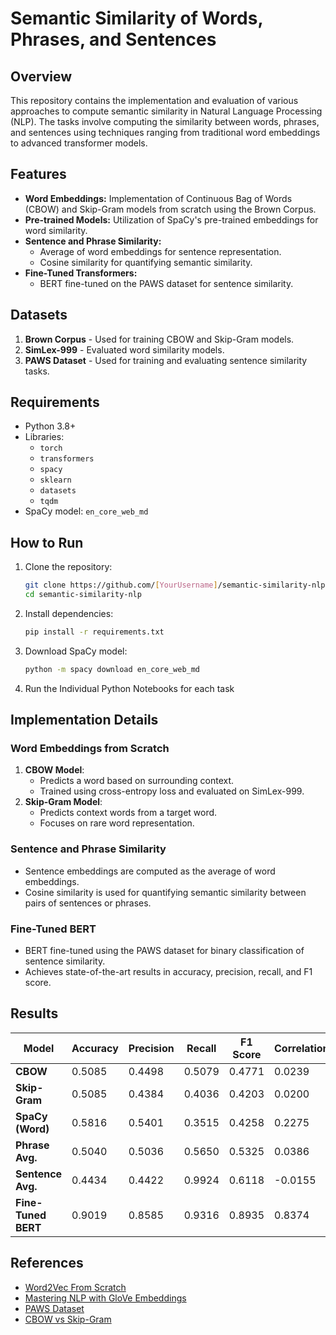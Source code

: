 # Semantic Similarity of Words, Phrases, and Sentences

## Overview
This repository contains the implementation and evaluation of various approaches to compute semantic similarity in Natural Language Processing (NLP). The tasks involve computing the similarity between words, phrases, and sentences using techniques ranging from traditional word embeddings to advanced transformer models.

## Features
- **Word Embeddings:** Implementation of Continuous Bag of Words (CBOW) and Skip-Gram models from scratch using the Brown Corpus.
- **Pre-trained Models:** Utilization of SpaCy's pre-trained embeddings for word similarity.
- **Sentence and Phrase Similarity:** 
  - Average of word embeddings for sentence representation.
  - Cosine similarity for quantifying semantic similarity.
- **Fine-Tuned Transformers:** 
  - BERT fine-tuned on the PAWS dataset for sentence similarity.

## Datasets
1. **Brown Corpus** - Used for training CBOW and Skip-Gram models.
2. **SimLex-999** - Evaluated word similarity models.
3. **PAWS Dataset** - Used for training and evaluating sentence similarity tasks.

## Requirements
- Python 3.8+
- Libraries:
  - `torch`
  - `transformers`
  - `spacy`
  - `sklearn`
  - `datasets`
  - `tqdm`
- SpaCy model: `en_core_web_md`

## How to Run
1. Clone the repository:
   ```bash
   git clone https://github.com/[YourUsername]/semantic-similarity-nlp.git
   cd semantic-similarity-nlp
   ```
2. Install dependencies:
   ```bash
   pip install -r requirements.txt
   ```
3. Download SpaCy model:
   ```bash
   python -m spacy download en_core_web_md
   ```
4. Run the Individual Python Notebooks for each task

## Implementation Details
### Word Embeddings from Scratch
1. **CBOW Model**:
   - Predicts a word based on surrounding context.
   - Trained using cross-entropy loss and evaluated on SimLex-999.
2. **Skip-Gram Model**:
   - Predicts context words from a target word.
   - Focuses on rare word representation.

### Sentence and Phrase Similarity
- Sentence embeddings are computed as the average of word embeddings.
- Cosine similarity is used for quantifying semantic similarity between pairs of sentences or phrases.

### Fine-Tuned BERT
- BERT fine-tuned using the PAWS dataset for binary classification of sentence similarity.
- Achieves state-of-the-art results in accuracy, precision, recall, and F1 score.

## Results
| Model            | Accuracy | Precision | Recall | F1 Score | Correlation |
|------------------|----------|-----------|--------|----------|-------------|
| **CBOW**        | 0.5085   | 0.4498    | 0.5079 | 0.4771   | 0.0239      |
| **Skip-Gram**   | 0.5085   | 0.4384    | 0.4036 | 0.4203   | 0.0200      |
| **SpaCy (Word)**| 0.5816   | 0.5401    | 0.3515 | 0.4258   | 0.2275      |
| **Phrase Avg.** | 0.5040   | 0.5036    | 0.5650 | 0.5325   | 0.0386      |
| **Sentence Avg.**| 0.4434  | 0.4422    | 0.9924 | 0.6118   | -0.0155     |
| **Fine-Tuned BERT**| 0.9019 | 0.8585    | 0.9316 | 0.8935   | 0.8374      |


## References
- [Word2Vec From Scratch](https://medium.com/@enozeren/word2vec-from-scratch-with-python-1bba88d9f221)
- [Mastering NLP with GloVe Embeddings](https://muneebsa.medium.com/mastering-nlp-with-glove-embeddings-word-similarity-sentiment-analysis-and-more-27f731988c48)
- [PAWS Dataset](https://huggingface.co/datasets/google-research-datasets/paws)
- [CBOW vs Skip-Gram](https://www.geeksforgeeks.org/word-embeddings-in-nlp-comparison-between-cbow-and-skip-gram-models/)
